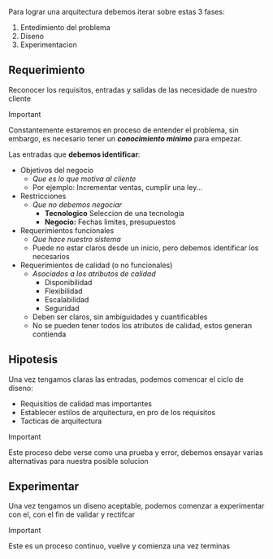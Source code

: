 
Para lograr una arquitectura debemos iterar sobre estas 3 fases:

1. Entedimiento del problema
2. Diseno
3. Experimentacion

## Requerimiento

Reconocer los requisitos, entradas y salidas de las necesidade de nuestro cliente

>[!IMPORTANT]
> Constantemente estaremos en proceso de entender el problema, sin embargo, es necesario tener un ***conocimiento minimo*** para empezar.

Las entradas que **debemos identificar**:

- Objetivos del negocio
	- *Que es lo que motiva al cliente*
	- Por ejemplo: Incrementar ventas, cumplir una ley...
- Restricciones
	- *Que no debemos negociar*
		- **Tecnologico**  Seleccion de una tecnologia
		- **Negocio:** Fechas limites, presupuestos
- Requerimientos funcionales
	- *Que hace nuestro sistema*
	- Puede no estar claros desde un inicio, pero debemos identificar los necesarios 
- Requerimientos de calidad (o no funcionales)
	- *Asociados a los atributos de calidad*
		- Disponibilidad
		- Flexibilidad
		- Escalabilidad
		- Seguridad
	- Deben ser claros, sin ambiguidades y cuantificables
	- No se pueden tener todos los atributos de calidad, estos generan contienda

## Hipotesis

Una vez tengamos claras las entradas, podemos comencar el ciclo de diseno:
- Requisitios de calidad mas importantes
- Establecer estilos de arquitectura, en pro de los requisitos
- Tacticas de arquitectura

>[!IMPORTANT]
>Este proceso debe verse como una prueba y error, debemos ensayar varias alternativas para nuestra posible solucion

## Experimentar

Una vez tengamos un diseno aceptable, podemos comenzar a experimentar con el, con el fin de validar y rectifcar


>[!IMPORTANT]
>Este es un proceso continuo, vuelve y comienza una vez terminas

